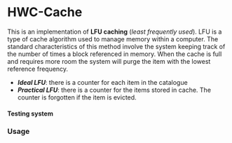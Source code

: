 # HWC-Cache
This is an implementation of **LFU caching** (*least frequently used*). LFU is a type of cache algorithm used to manage memory within a computer. The standard characteristics of this method involve the system keeping track of the number of times a block referenced in memory. When the cache is full and requires more room the system will purge the item with the lowest reference frequency.

- ***Ideal LFU***: there is a counter for each item in the catalogue
- ***Practical LFU***: there is a counter for the items stored in cache. The counter is forgotten if the item is evicted.

#### Testing system

### Usage

